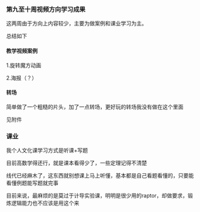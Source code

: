 ### 第九至十周视频方向学习成果

这两周由于方向上内容较少，主要为做案例和课业学习为主。

总结如下

#### 教学视频案例

1.旋转魔方动画

2.海报（？）

#### 转场

简单做了一个粗糙的片头，加了一点转场，更好玩的转场我没有做在这个里面

见附件

### 课业

我个人文化课学习方式是听课+写题

目前高数学得还行，就是课本看得少了，一些定理记得不清楚

线代已经麻木了，这东西就别想课上马上听懂，基本都是自己看题看懂的，只要能看懂例题能写题就完事

目前来说，最麻烦的是莫过于计导实验课，明明是很少用的raptor，却做要求，锻炼逻辑能力也不应该是用这个来

